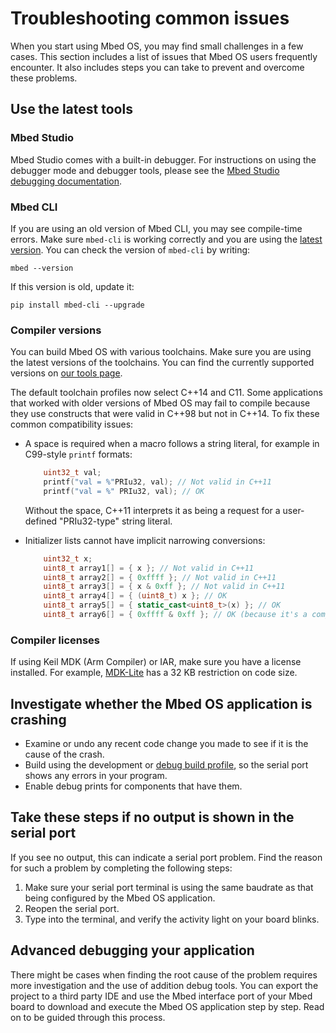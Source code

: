 # Troubleshooting common issues

When you start using Mbed OS, you may find small challenges in a few cases. This section includes a list of issues that Mbed OS users frequently encounter. It also includes steps you can take to prevent and overcome these problems.

## Use the latest tools

### Mbed Studio

Mbed Studio comes with a built-in debugger. For instructions on using the debugger mode and debugger tools, please see the [Mbed Studio debugging documentation](https://os.mbed.com/docs/mbed-studio/current/monitor-debug/debugging-with-mbed-studio.html).

### Mbed CLI

If you are using an old version of Mbed CLI, you may see compile-time errors. Make sure `mbed-cli` is working correctly and you are using the [latest version](https://github.com/ARMmbed/mbed-cli/releases). You can check the version of `mbed-cli` by writing:

 ```
 mbed --version
 ```

 If this version is old, update it:

 ```
 pip install mbed-cli --upgrade
 ```

### Compiler versions

You can build Mbed OS with various toolchains. Make sure you are using the latest versions of the toolchains. You can find the currently supported versions on [our tools page](../build-tools/index.html).

The default toolchain profiles now select C++14 and C11. Some applications that worked with older versions of Mbed OS may fail to compile because they use constructs that were valid in C++98 but not in C++14. To fix these common compatibility issues:

- A space is required when a macro follows a string literal, for example in C99-style `printf` formats:

   ```C++ NOCI
       uint32_t val;
       printf("val = %"PRIu32, val); // Not valid in C++11
       printf("val = %" PRIu32, val); // OK
   ```

   Without the space, C++11 interprets it as being a request for a user-defined "PRIu32-type" string literal.

- Initializer lists cannot have implicit narrowing conversions:

   ```C++ NOCI
       uint32_t x;
       uint8_t array1[] = { x }; // Not valid in C++11
       uint8_t array2[] = { 0xffff }; // Not valid in C++11
       uint8_t array3[] = { x & 0xff }; // Not valid in C++11
       uint8_t array4[] = { (uint8_t) x }; // OK
       uint8_t array5[] = { static_cast<uint8_t>(x) }; // OK
       uint8_t array6[] = { 0xffff & 0xff }; // OK (because it's a compile-time constant that fits)
   ```

### Compiler licenses

If using Keil MDK (Arm Compiler) or IAR, make sure you have a license installed. For example, [MDK-Lite](http://www.keil.com/arm/mdk.asp) has a 32 KB restriction on code size.

## Investigate whether the Mbed OS application is crashing

- Examine or undo any recent code change you made to see if it is the cause of the crash.
- Build using the development or [debug build profile](../program-setup/build-profiles-and-rules.html), so the serial port shows any errors in your program.
- Enable debug prints for components that have them.

## Take these steps if no output is shown in the serial port

If you see no output, this can indicate a serial port problem. Find the reason for such a problem by completing the following steps:

1. Make sure your serial port terminal is using the same baudrate as that being configured by the Mbed OS application.
1. Reopen the serial port.
1. Type into the terminal, and verify the activity light on your board blinks.

## Advanced debugging your application

There might be cases when finding the root cause of the problem requires more investigation and the use of addition debug tools. You can export the project to a third party IDE and use the Mbed interface port of your Mbed board to download and execute the Mbed OS application step by step. Read on to be guided through this process.
